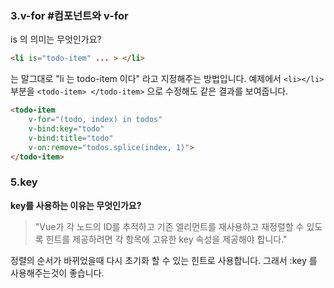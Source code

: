 ### 3.v-for #컴포넌트와 v-for

is 의 의미는 무엇인가요?

```html
<li is="todo-item" ... > </li>
```
는 말그대로 "li 는 todo-item 이다" 라고 지정해주는 방법입니다.
예제에서  `<li></li>` 부분을 `<todo-item> </todo-item>` 으로 수정해도 같은 결과를 보여줍니다.
```html
<todo-item
	v-for="(todo, index) in todos"
	v-bind:key="todo"
	v-bind:title="todo"
	v-on:remove="todos.splice(index, 1)">
</todo-item>
```

###  5.key

**key를 사용하는 이유는 무엇인가요?**

> "Vue가 각 노드의 ID를 추적하고 기존 엘리먼트를 재사용하고 재정렬할 수 있도록 힌트를 제공하려면 각 항목에 고유한 key 속성을 제공해야 합니다."
>

정렬의 순서가 바뀌었을때 다시 초기화 할 수 있는 힌트로 사용합니다.
그래서 :key 를 사용해주는것이 좋습니다.